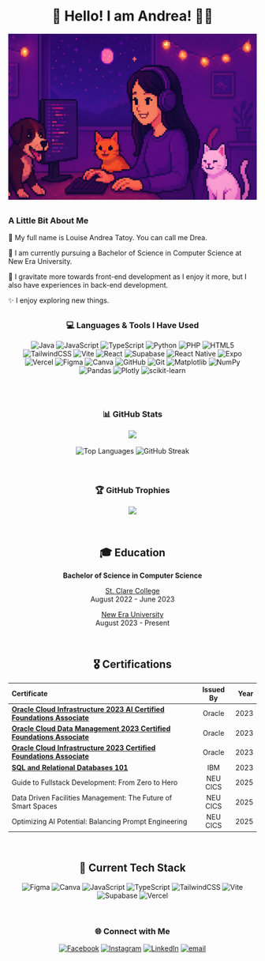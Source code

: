 <h1 align="center"> 💫 Hello! I am Andrea! 👋🏻</h1>

![pixel art](pixel_drea.png)

##

<h3> A Little Bit About Me </h3> 


🌟 My full name is Louise Andrea Tatoy. You can call me Drea.

🌠 I am currently pursuing a Bachelor of Science in Computer Science at New Era University.

🔭 I gravitate more towards front-end development as I enjoy it more, but I also have experiences in back-end development.

✨ I enjoy exploring new things. 

##  

<div align="center">
<h3 > 💻 Languages & Tools I Have Used </h3>

![Java](https://img.shields.io/badge/java-%23ED8B00.svg?style=flat&logo=openjdk&logoColor=white) 
![JavaScript](https://img.shields.io/badge/javascript-%23323330.svg?style=flat&logo=javascript&logoColor=%23F7DF1E) 
![TypeScript](https://img.shields.io/badge/typescript-%23007ACC.svg?style=flat&logo=typescript&logoColor=white) 
![Python](https://img.shields.io/badge/python-3670A0?style=flat&logo=python&logoColor=ffdd54) 
![PHP](https://img.shields.io/badge/php-%23777BB4.svg?style=flat&logo=php&logoColor=white) 
![HTML5](https://img.shields.io/badge/html5-%23E34F26.svg?style=flat&logo=html5&logoColor=white) 
![TailwindCSS](https://img.shields.io/badge/tailwindcss-%2338B2AC.svg?style=flat&logo=tailwind-css&logoColor=white) 
![Vite](https://img.shields.io/badge/vite-%23646CFF.svg?style=flat&logo=vite&logoColor=white) 
![React](https://img.shields.io/badge/react-%2320232a.svg?style=flat&logo=react&logoColor=%2361DAFB) ![Supabase](https://img.shields.io/badge/Supabase-3ECF8E?style=flat&logo=supabase&logoColor=white) 
![React Native](https://img.shields.io/badge/react_native-%2320232a.svg?style=flat&logo=react&logoColor=%2361DAFB) 
![Expo](https://img.shields.io/badge/expo-1C1E24?style=flat&logo=expo&logoColor=#D04A37) 
![Vercel](https://img.shields.io/badge/vercel-%23000000.svg?style=flat&logo=vercel&logoColor=white) 
![Figma](https://img.shields.io/badge/figma-%23F24E1E.svg?style=flat&logo=figma&logoColor=white) 
![Canva](https://img.shields.io/badge/Canva-%2300C4CC.svg?style=flat&logo=Canva&logoColor=white) 
![GitHub](https://img.shields.io/badge/github-%23121011.svg?style=flat&logo=github&logoColor=white) 
![Git](https://img.shields.io/badge/git-%23F05033.svg?style=flat&logo=git&logoColor=white)
![Matplotlib](https://img.shields.io/badge/Matplotlib-%23ffffff.svg?style=flat&logo=Matplotlib&logoColor=black) 
![NumPy](https://img.shields.io/badge/numpy-%23013243.svg?style=flat&logo=numpy&logoColor=white) 
![Pandas](https://img.shields.io/badge/pandas-%23150458.svg?style=flat&logo=pandas&logoColor=white) 
![Plotly](https://img.shields.io/badge/Plotly-%233F4F75.svg?style=flat&logo=plotly&logoColor=white) 
![scikit-learn](https://img.shields.io/badge/scikit--learn-%23F7931E.svg?style=flat&logo=scikit-learn&logoColor=white) 

</div>

##   

<br>

<div align="center">
<h3>📊 GitHub Stats</h3>

<p align="center">
  <img src="https://github-readme-stats.vercel.app/api?username=AndreaTatoy&theme=dark&hide_border=false&include_all_commits=true&count_private=false">
</p>
<p align="center">
  <img src="https://github-readme-stats.vercel.app/api/top-langs/?username=AndreaTatoy&theme=dark&hide_border=false&include_all_commits=true&count_private=false&layout=compact" height="150" alt="Top Languages">
  <img src="https://nirzak-streak-stats.vercel.app/?user=AndreaTatoy&theme=dark&hide_border=false" height="150" alt="GitHub Streak">
</p>
</div>

<br>

##  


<div align="center">
<h3> 🏆 GitHub Trophies </h3>

![](https://github-profile-trophy.vercel.app/?username=AndreaTatoy&theme=dark&no-frame=false&no-bg=true&margin-w=4)

</div>

<br> 

<div align="center">
  
## 🎓 Education

**Bachelor of Science in Computer Science**

[St. Clare College](https://stclareonline.com)  
  August 2022 - June 2023  
  
[New Era University](https://www.neu.edu.ph/)  
  August 2023 - Present

<br>

## 🎖 Certifications

| Certificate | Issued By | Year |
|:-----------|:------------:|------------:|
| [**Oracle Cloud Infrastructure 2023 AI Certified Foundations Associate**](https://catalog-education.oracle.com/pls/certview/sharebadge?id=0EA19F6ABB1775F789FCECF4BA49E5DFD7698F7B4894C8B8F45E8F187641701B)  | Oracle | 2023 |
| [**Oracle Cloud Data Management 2023 Certified Foundations Associate**](https://catalog-education.oracle.com/pls/certview/sharebadge?id=7DC8AFA11435C9283C656FE7C984A19FABA19C8EE30C3E3CEE022BB557FE59E0) | Oracle | 2023 |
| [**Oracle Cloud Infrastructure 2023 Certified Foundations Associate**](https://catalog-education.oracle.com/pls/certview/sharebadge?id=6E2EE4EC6CFFCBA9D4A6E1F24E5A20267AD907098B6AC7C2D62944227C295277) | Oracle | 2023 |
| [**SQL and Relational Databases 101**](https://courses.cognitiveclass.ai/certificates/2e9a5560a47a4afb8c9c6c98f7a7dee3) | IBM | 2023 | 
| Guide to Fullstack Development: From Zero to Hero | NEU CICS | 2025 |
| Data Driven Facilities Management: The Future of Smart Spaces | NEU CICS | 2025 |
| Optimizing AI Potential: Balancing Prompt Engineering | NEU CICS | 2025 |

<br> 

## 🔄 Current Tech Stack

![Figma](https://img.shields.io/badge/figma-%23F24E1E.svg?style=for-the-badge&logo=figma&logoColor=white) 
![Canva](https://img.shields.io/badge/Canva-%2300C4CC.svg?style=for-the-badge&logo=Canva&logoColor=white) 
![JavaScript](https://img.shields.io/badge/javascript-%23323330.svg?style=for-the-badge&logo=javascript&logoColor=%23F7DF1E) 
![TypeScript](https://img.shields.io/badge/typescript-%23007ACC.svg?style=for-the-badge&logo=typescript&logoColor=white)
![TailwindCSS](https://img.shields.io/badge/tailwindcss-%2338B2AC.svg?style=for-the-badge&logo=tailwind-css&logoColor=white) 
![Vite](https://img.shields.io/badge/vite-%23646CFF.svg?style=for-the-badge&logo=vite&logoColor=white)
![Supabase](https://img.shields.io/badge/Supabase-3ECF8E?style=for-the-badge&logo=supabase&logoColor=white) 
![Vercel](https://img.shields.io/badge/vercel-%23000000.svg?style=for-the-badge&logo=vercel&logoColor=white) 

<br>

### 🌐 Connect with Me

[![Facebook](https://img.shields.io/badge/Facebook-%231877F2.svg?logo=Facebook&logoColor=white)](https://facebook.com/louise.tatoy) 
[![Instagram](https://img.shields.io/badge/Instagram-%23E4405F.svg?logo=Instagram&logoColor=white)](https://instagram.com/drealouise_) 
[![LinkedIn](https://img.shields.io/badge/LinkedIn-%230077B5.svg?logo=linkedin&logoColor=white)](https://linkedin.com/in/louise-andrea-tatoy-447354383) 
[![email](https://img.shields.io/badge/Email-D14836?logo=gmail&logoColor=white)](mailto:tatoylouise0@gmail.com) 

</div>
